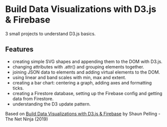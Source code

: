 # Build Data Visualizations with D3.js & Firebase

3 small projects to understand D3.js basics.

## Features

- creating simple SVG shapes and appending them to the DOM with D3.js.
- changing attributes with .attr() and grouping elements together.
- joining JSON data to elements and adding virtual elements to the DOM.
- using linear and band scales with min, max and extent.
- creating a bar chart: centering a graph, adding axes and formatting ticks.
- creating a Firestore database, setting up the Firebase config and getting data from Firestore.
- understanding the D3 update pattern.

Based on [Build Data Visualizations with D3.js & Firebase](https://www.udemy.com/course/build-data-uis-with-d3-firebase/) by Shaun Pelling - The Net Ninja (2019)
